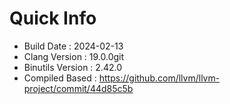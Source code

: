 # Quick Info
* Build Date : 2024-02-13
* Clang Version : 19.0.0git
* Binutils Version : 2.42.0
* Compiled Based : https://github.com/llvm/llvm-project/commit/44d85c5b
